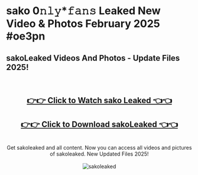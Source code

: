 # sako 0𝚗𝚕𝚢*𝚏𝚊𝚗𝚜 Leaked New Video & Photos February 2025 #oe3pn

<h2>sakoLeaked Videos And Photos - Update Files 2025!</h2>
<br>
<div align="center">
<h2><a href="https://mediaupload.pro?title=sako&ref=11F" rel="nofollow">👉👉 Click to Watch sako Leaked 👈👈</a></h2>
<h2><a href="https://mediaupload.pro?title=sako&ref=11F" rel="nofollow">👉👉 Click to Download sakoLeaked 👈👈</a></h2>
<br>
Get sakoleaked and all content. Now you can access all videos and pictures of sakoleaked. New Updated Files 2025!
<br>
<br>
<a href="https://mediaupload.pro?title=sako&ref=11F" rel="nofollow" data-target="animated-image.originalLink"><img src="https://i.ibb.co/Gkj2r4b/banner.png" alt="sakoleaked" style="max-width: 100%; display: inline-block;" data-target="animated-image.originalImage"></a>
</div>
<br>

